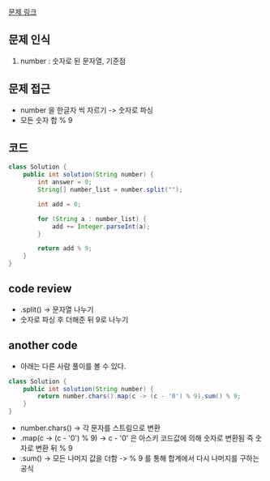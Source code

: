 [문제 링크](https://school.programmers.co.kr/learn/courses/30/lessons/181914)

## 문제 인식

1. number : 숫자로 된 문자열, 기준점

## 문제 접근

- number 을 한글자 씩 자르기 -> 숫자로 파싱
- 모든 숫자 합 % 9

## 코드

```java
class Solution {
    public int solution(String number) {
        int answer = 0;
        String[] number_list = number.split("");

        int add = 0;

        for (String a : number_list) {
            add += Integer.parseInt(a);
        }

        return add % 9;
    }
}
```

## code review

- .split() -> 문자열 나누기
- 숫자로 파싱 후 더해준 뒤 9로 나누기

## another code

- 아래는 다른 사람 풀이를 볼 수 있다.

```java
class Solution {
    public int solution(String number) {
        return number.chars().map(c -> (c - '0') % 9).sum() % 9;
    }
}

```

- number.chars() -> 각 문자를 스트림으로 변환
- .map(c -> (c - '0') % 9) -> c - '0' 은 아스키 코드값에 의해 숫자로 변환됨 즉 숫자로 변환 뒤 % 9
- .sum() -> 모든 나머지 값을 더함 -> % 9 를 통해 합계에서 다시 나머지를 구하는 공식